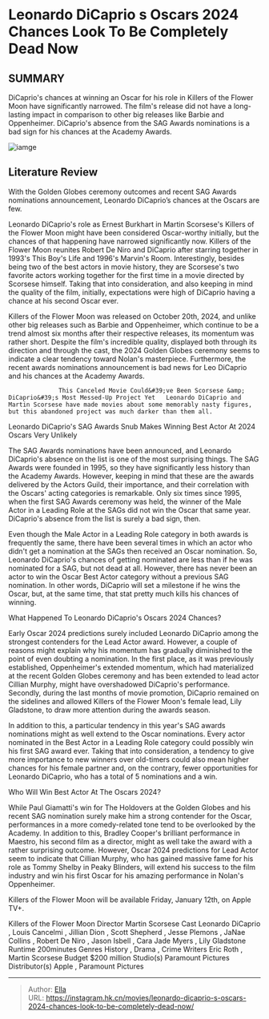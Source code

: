 # Leonardo DiCaprio s Oscars 2024 Chances Look To Be Completely Dead Now


## SUMMARY 



  DiCaprio&#39;s chances at winning an Oscar for his role in Killers of the Flower Moon have significantly narrowed.   The film&#39;s release did not have a long-lasting impact in comparison to other big releases like Barbie and Oppenheimer.   DiCaprio&#39;s absence from the SAG Awards nominations is a bad sign for his chances at the Academy Awards.  

![iamge](https://static1.srcdn.com/wordpress/wp-content/uploads/2024/01/leonardo-dicaprio-as-ernest-burkhart-from-the-kieller-of-the-flower-moon.jpg)

## Literature Review

With the Golden Globes ceremony outcomes and recent SAG Awards nominations announcement, Leonardo DiCaprio’s chances at the Oscars are few. 




Leonardo DiCaprio&#39;s role as Ernest Burkhart in Martin Scorsese&#39;s Killers of the Flower Moon might have been considered Oscar-worthy initially, but the chances of that happening have narrowed significantly now. Killers of the Flower Moon reunites Robert De Niro and DiCaprio after starring together in 1993&#39;s This Boy&#39;s Life and 1996&#39;s Marvin&#39;s Room. Interestingly, besides being two of the best actors in movie history, they are Scorsese&#39;s two favorite actors working together for the first time in a movie directed by Scorsese himself. Taking that into consideration, and also keeping in mind the quality of the film, initially, expectations were high of DiCaprio having a chance at his second Oscar ever.




Killers of the Flower Moon was released on October 20th, 2024, and unlike other big releases such as Barbie and Oppenheimer, which continue to be a trend almost six months after their respective releases, its momentum was rather short. Despite the film&#39;s incredible quality, displayed both through its direction and through the cast, the 2024 Golden Globes ceremony seems to indicate a clear tendency toward Nolan&#39;s masterpiece. Furthermore, the recent awards nominations announcement is bad news for Leo DiCaprio and his chances at the Academy Awards.

                  This Canceled Movie Could&#39;ve Been Scorsese &amp; DiCaprio&#39;s Most Messed-Up Project Yet   Leonardo DiCaprio and Martin Scorsese have made movies about some memorably nasty figures, but this abandoned project was much darker than them all.   


 Leonardo DiCaprio&#39;s SAG Awards Snub Makes Winning Best Actor At 2024 Oscars Very Unlikely 
          




The SAG Awards nominations have been announced, and Leonardo DiCaprio&#39;s absence on the list is one of the most surprising things. The SAG Awards were founded in 1995, so they have significantly less history than the Academy Awards. However, keeping in mind that these are the awards delivered by the Actors Guild, their importance, and their correlation with the Oscars&#39; acting categories is remarkable. Only six times since 1995, when the first SAG Awards ceremony was held, the winner of the Male Actor in a Leading Role at the SAGs did not win the Oscar that same year. DiCaprio&#39;s absence from the list is surely a bad sign, then.

Even though the Male Actor in a Leading Role category in both awards is frequently the same, there have been several times in which an actor who didn&#39;t get a nomination at the SAGs then received an Oscar nomination. So, Leonardo DiCaprio&#39;s chances of getting nominated are less than if he was nominated for a SAG, but not dead at all. However, there has never been an actor to win the Oscar Best Actor category without a previous SAG nomination. In other words, DiCaprio will set a milestone if he wins the Oscar, but, at the same time, that stat pretty much kills his chances of winning.






 What Happened To Leonardo DiCaprio&#39;s Oscars 2024 Chances? 
          

Early Oscar 2024 predictions surely included Leonardo DiCaprio among the strongest contenders for the Lead Actor award. However, a couple of reasons might explain why his momentum has gradually diminished to the point of even doubting a nomination. In the first place, as it was previously established, Oppenheimer&#39;s extended momentum, which had materialized at the recent Golden Globes ceremony and has been extended to lead actor Cillian Murphy, might have overshadowed DiCaprio&#39;s performance. Secondly, during the last months of movie promotion, DiCaprio remained on the sidelines and allowed Killers of the Flower Moon&#39;s female lead, Lily Gladstone, to draw more attention during the awards season. 

In addition to this, a particular tendency in this year&#39;s SAG awards nominations might as well extend to the Oscar nominations. Every actor nominated in the Best Actor in a Leading Role category could possibly win his first SAG award ever. Taking that into consideration, a tendency to give more importance to new winners over old-timers could also mean higher chances for his female partner and, on the contrary, fewer opportunities for Leonardo DiCaprio, who has a total of 5 nominations and a win.






 Who Will Win Best Actor At The Oscars 2024? 
         

While Paul Giamatti&#39;s win for The Holdovers at the Golden Globes and his recent SAG nomination surely make him a strong contender for the Oscar, performances in a more comedy-related tone tend to be overlooked by the Academy. In addition to this, Bradley Cooper&#39;s brilliant performance in Maestro, his second film as a director, might as well take the award with a rather surprising outcome. However, Oscar 2024 predictions for Lead Actor seem to indicate that Cillian Murphy, who has gained massive fame for his role as Tommy Shelby in Peaky Blinders, will extend his success to the film industry and win his first Oscar for his amazing performance in Nolan&#39;s Oppenheimer.



Killers of the Flower Moon will be available Friday, January 12th, on Apple TV&#43;.







   Killers of the Flower Moon      Director    Martin Scorsese     Cast    Leonardo DiCaprio , Louis Cancelmi , Jillian Dion , Scott Shepherd , Jesse Plemons , JaNae Collins , Robert De Niro , Jason Isbell , Cara Jade Myers , Lily Gladstone     Runtime    200minutes     Genres    History , Drama , Crime     Writers    Eric Roth , Martin Scorsese     Budget    $200 million     Studio(s)    Paramount Pictures     Distributor(s)    Apple , Paramount Pictures      


---

> Author: [Ella](https://instagram.hk.cn/)  
> URL: https://instagram.hk.cn/movies/leonardo-dicaprio-s-oscars-2024-chances-look-to-be-completely-dead-now/  

